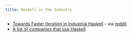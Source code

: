 ```yaml
---
title: Haskell in the Industry
---
```


* [Towards Faster Iteration in Industrial Haskell](https://blog.sumtypeofway.com/posts/fast-iteration-with-haskell.html) - via [reddit](https://old.reddit.com/r/haskell/comments/g1ajqe/towards_faster_iteration_in_industrial_haskell/)
* [A list of companies that use Haskell](https://github.com/erkmos/haskell-companies)

